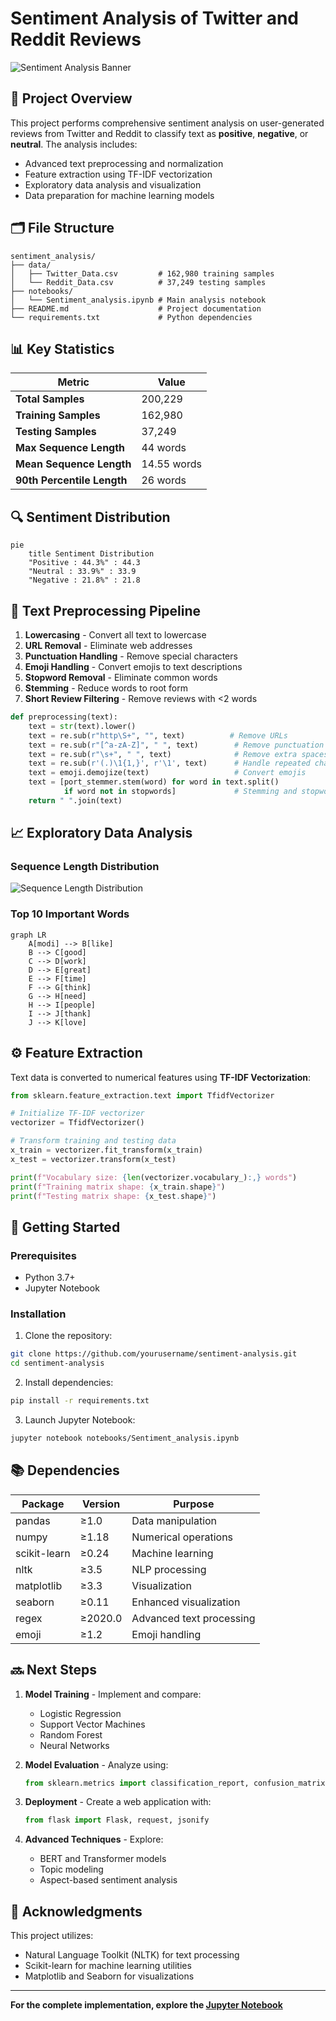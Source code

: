 # Sentiment Analysis of Twitter and Reddit Reviews

![Sentiment Analysis Banner](https://i.pinimg.com/736x/8c/7c/cd/8c7ccda4bf8a6a09da1d4487ccf4cf90.jpg)

## 📌 Project Overview
This project performs comprehensive sentiment analysis on user-generated reviews from Twitter and Reddit to classify text as **positive**, **negative**, or **neutral**. The analysis includes:
- Advanced text preprocessing and normalization
- Feature extraction using TF-IDF vectorization
- Exploratory data analysis and visualization
- Data preparation for machine learning models

## 🗂️ File Structure
```
sentiment_analysis/
├── data/
│   ├── Twitter_Data.csv         # 162,980 training samples
│   └── Reddit_Data.csv          # 37,249 testing samples
├── notebooks/
│   └── Sentiment_analysis.ipynb # Main analysis notebook
├── README.md                    # Project documentation
└── requirements.txt             # Python dependencies
```

## 📊 Key Statistics
| Metric | Value |
|--------|-------|
| **Total Samples** | 200,229 |
| **Training Samples** | 162,980 |
| **Testing Samples** | 37,249 |
| **Max Sequence Length** | 44 words |
| **Mean Sequence Length** | 14.55 words |
| **90th Percentile Length** | 26 words |

## 🔍 Sentiment Distribution
```mermaid
pie
    title Sentiment Distribution
    "Positive : 44.3%" : 44.3
    "Neutral : 33.9%" : 33.9
    "Negative : 21.8%" : 21.8
```

## 🧹 Text Preprocessing Pipeline
1. **Lowercasing** - Convert all text to lowercase
2. **URL Removal** - Eliminate web addresses
3. **Punctuation Handling** - Remove special characters
4. **Emoji Handling** - Convert emojis to text descriptions
5. **Stopword Removal** - Eliminate common words
6. **Stemming** - Reduce words to root form
7. **Short Review Filtering** - Remove reviews with <2 words

```python
def preprocessing(text):
    text = str(text).lower()
    text = re.sub(r"http\S+", "", text)          # Remove URLs
    text = re.sub(r"[^a-zA-Z]", " ", text)        # Remove punctuation
    text = re.sub(r"\s+", " ", text)              # Remove extra spaces
    text = re.sub(r'(.)\1{1,}', r'\1', text)      # Handle repeated characters
    text = emoji.demojize(text)                   # Convert emojis
    text = [port_stemmer.stem(word) for word in text.split() 
            if word not in stopwords]             # Stemming and stopword removal
    return " ".join(text)
```

## 📈 Exploratory Data Analysis

### Sequence Length Distribution
![Sequence Length Distribution](https://www.researchgate.net/publication/344416264/figure/fig1/AS:939860202778624@1600924495906/Example-of-sentiment-analysis-using-textblob.png)

### Top 10 Important Words
```mermaid
graph LR
    A[modi] --> B[like]
    B --> C[good]
    C --> D[work]
    D --> E[great]
    E --> F[time]
    F --> G[think]
    G --> H[need]
    H --> I[people]
    I --> J[thank]
    J --> K[love]
```

## ⚙️ Feature Extraction
Text data is converted to numerical features using **TF-IDF Vectorization**:

```python
from sklearn.feature_extraction.text import TfidfVectorizer

# Initialize TF-IDF vectorizer
vectorizer = TfidfVectorizer()

# Transform training and testing data
x_train = vectorizer.fit_transform(x_train)
x_test = vectorizer.transform(x_test)

print(f"Vocabulary size: {len(vectorizer.vocabulary_):,} words")
print(f"Training matrix shape: {x_train.shape}")
print(f"Testing matrix shape: {x_test.shape}")
```

## 🚀 Getting Started
### Prerequisites
- Python 3.7+
- Jupyter Notebook

### Installation
1. Clone the repository:
```bash
git clone https://github.com/yourusername/sentiment-analysis.git
cd sentiment-analysis
```

2. Install dependencies:
```bash
pip install -r requirements.txt
```

3. Launch Jupyter Notebook:
```bash
jupyter notebook notebooks/Sentiment_analysis.ipynb
```

## 📚 Dependencies
| Package | Version | Purpose |
|---------|---------|---------|
| pandas | ≥1.0 | Data manipulation |
| numpy | ≥1.18 | Numerical operations |
| scikit-learn | ≥0.24 | Machine learning |
| nltk | ≥3.5 | NLP processing |
| matplotlib | ≥3.3 | Visualization |
| seaborn | ≥0.11 | Enhanced visualization |
| regex | ≥2020.0 | Advanced text processing |
| emoji | ≥1.2 | Emoji handling |

## 🔜 Next Steps
1. **Model Training** - Implement and compare:
   - Logistic Regression
   - Support Vector Machines
   - Random Forest
   - Neural Networks

2. **Model Evaluation** - Analyze using:
   ```python
   from sklearn.metrics import classification_report, confusion_matrix, accuracy_score
   ```

3. **Deployment** - Create a web application with:
   ```python
   from flask import Flask, request, jsonify
   ```

4. **Advanced Techniques** - Explore:
   - BERT and Transformer models
   - Topic modeling
   - Aspect-based sentiment analysis

## 🙏 Acknowledgments
This project utilizes:
- Natural Language Toolkit (NLTK) for text processing
- Scikit-learn for machine learning utilities
- Matplotlib and Seaborn for visualizations

---

**For the complete implementation, explore the [Jupyter Notebook](notebooks/Sentiment_analysis.ipynb)**
